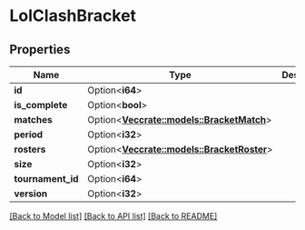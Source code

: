 # LolClashBracket

## Properties

Name | Type | Description | Notes
------------ | ------------- | ------------- | -------------
**id** | Option<**i64**> |  | [optional]
**is_complete** | Option<**bool**> |  | [optional]
**matches** | Option<[**Vec<crate::models::BracketMatch>**](BracketMatch.md)> |  | [optional]
**period** | Option<**i32**> |  | [optional]
**rosters** | Option<[**Vec<crate::models::BracketRoster>**](BracketRoster.md)> |  | [optional]
**size** | Option<**i32**> |  | [optional]
**tournament_id** | Option<**i64**> |  | [optional]
**version** | Option<**i32**> |  | [optional]

[[Back to Model list]](../README.md#documentation-for-models) [[Back to API list]](../README.md#documentation-for-api-endpoints) [[Back to README]](../README.md)


